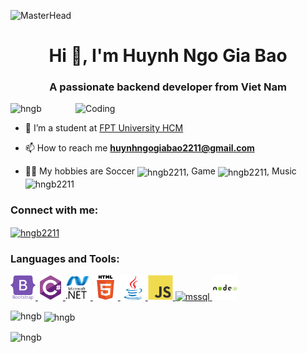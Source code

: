 ![MasterHead](http://www.pramukhdigital.com/wp-content/uploads/2018/07/New-PNC-Animated-Banners.gif)
<h1 align="center">Hi 👋, I'm Huynh Ngo Gia Bao</h1>
<h3 align="center">A passionate backend developer from Viet Nam</h3>
<img align="right" alt="Coding" width="400" src="https://media.giphy.com/media/RbDKaczqWovIugyJmW/giphy.gif">

<p align="left"> <img src="https://komarev.com/ghpvc/?username=hngb&label=Profile%20views&color=0e75b6&style=flat" alt="hngb" /> </p>

- 👯 I’m a student at [FPT University HCM](https://hcmuni.fpt.edu.vn/)

- 📫 How to reach me **huynhngogiabao2211@gmail.com**

- 👨‍💻 My hobbies are Soccer <img align="center" src="https://cdn.pixabay.com/photo/2013/07/12/14/09/football-147854_960_720.png" alt="hngb2211" height="20" width="20">,  Game <img align="center" src="https://cdn-icons-png.flaticon.com/512/327/327674.png" alt="hngb2211" height="20" width="20">,  Music <img align="center" src="https://upload.wikimedia.org/wikipedia/commons/thumb/8/80/Circle-icons-music.svg/1024px-Circle-icons-music.svg.png" alt="hngb2211" height="20" width="20">

<h3 align="left">Connect with me:</h3>
<p align="left">
<a href="https://fb.com/hngb2211" target="blank"><img align="center" src="https://raw.githubusercontent.com/rahuldkjain/github-profile-readme-generator/master/src/images/icons/Social/facebook.svg" alt="hngb2211" height="30" width="40" /></a>
</p>

<h3 align="left">Languages and Tools:</h3>
<p align="left"> <a href="https://getbootstrap.com" target="_blank" rel="noreferrer"> <img src="https://raw.githubusercontent.com/devicons/devicon/master/icons/bootstrap/bootstrap-plain-wordmark.svg" alt="bootstrap" width="40" height="40"/> </a> <a href="https://www.w3schools.com/cs/" target="_blank" rel="noreferrer"> <img src="https://raw.githubusercontent.com/devicons/devicon/master/icons/csharp/csharp-original.svg" alt="csharp" width="40" height="40"/> </a> <a href="https://dotnet.microsoft.com/" target="_blank" rel="noreferrer"> <img src="https://raw.githubusercontent.com/devicons/devicon/master/icons/dot-net/dot-net-original-wordmark.svg" alt="dotnet" width="40" height="40"/> </a> <a href="https://www.w3.org/html/" target="_blank" rel="noreferrer"> <img src="https://raw.githubusercontent.com/devicons/devicon/master/icons/html5/html5-original-wordmark.svg" alt="html5" width="40" height="40"/> </a> <a href="https://www.java.com" target="_blank" rel="noreferrer"> <img src="https://raw.githubusercontent.com/devicons/devicon/master/icons/java/java-original.svg" alt="java" width="40" height="40"/> </a> <a href="https://developer.mozilla.org/en-US/docs/Web/JavaScript" target="_blank" rel="noreferrer"> <img src="https://raw.githubusercontent.com/devicons/devicon/master/icons/javascript/javascript-original.svg" alt="javascript" width="40" height="40"/> </a> <a href="https://www.microsoft.com/en-us/sql-server" target="_blank" rel="noreferrer"> <img src="https://www.svgrepo.com/show/303229/microsoft-sql-server-logo.svg" alt="mssql" width="40" height="40"/> </a> <a href="https://nodejs.org" target="_blank" rel="noreferrer"> <img src="https://raw.githubusercontent.com/devicons/devicon/master/icons/nodejs/nodejs-original-wordmark.svg" alt="nodejs" width="40" height="40"/> </a> </p>

<p><img align="left" src="https://github-readme-stats.vercel.app/api/top-langs?username=hngb&show_icons=true&locale=en&layout=compact" alt="hngb" /></p>

<p>&nbsp;<img align="center" src="https://github-readme-stats.vercel.app/api?username=hngb&show_icons=true&locale=en" alt="hngb" /></p>

<p><img align="center" src="https://github-readme-streak-stats.herokuapp.com/?user=hngb&" alt="hngb" /></p>
